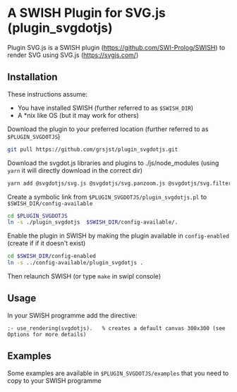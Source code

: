 # A SWISH Plugin for SVG.js (plugin_svgdotjs)

Plugin SVG.js is a SWISH plugin (https://github.com/SWI-Prolog/SWISH) to render SVG using SVG.js (https://svgjs.com/) 

## Installation

These instructions assume:
- You have installed SWISH (further referred to as `$SWISH_DIR`)
- A \*nix like OS (but it may work for others)

Download the plugin to your preferred location (further referred to as `$PLUGIN_SVGDOTJS`)

```bash
git pull https://github.com/grsjst/plugin_svgdotjs.git
```

Download the svgdot.js libraries and plugins to ./js/node_modules (using `yarn` it will directly download in the correct dir)

```bash
yarn add @svgdotjs/svg.js @svgdotjs/svg.panzoom.js @svgdotjs/svg.filter.js 
```

Create a symbolic link from `$PLUGIN_SVGDOTJS/plugin_svgdotjs.pl` to `$SWISH_DIR/config-available`
```bash
cd $PLUGIN_SVGDOTJS
ln -s ./plugin_svgdotjs  $SWISH_DIR/config-available/.
```

Enable the plugin in SWISH by making the plugin available in `config-enabled` (create if if it doesn't exist)

```bash
cd $SWISH_DIR/config-enabled
ln -s ../config-available/plugin_svgdotjs .
```

Then relaunch SWISH (or type `make` in swipl console)

## Usage

In your SWISH programme add the directive: 

```swipl
:- use_rendering(svgdotjs).   % creates a default canvas 300x300 (see Options for more details)
```

## Examples

Some examples are available in `$PLUGIN_SVGDOTJS/examples` that you need to copy to your SWISH programme

